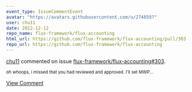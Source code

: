 ```yaml
---
event_type: IssueCommentEvent
avatar: "https://avatars.githubusercontent.com/u/274859?"
user: chu11
date: 2022-12-12
repo_name: flux-framework/flux-accounting
html_url: https://github.com/flux-framework/flux-accounting/pull/303
repo_url: https://github.com/flux-framework/flux-accounting
---
```


<a href='https://github.com/chu11' target='_blank'>chu11</a> commented on issue <a href='https://github.com/flux-framework/flux-accounting/pull/303' target='_blank'>flux-framework/flux-accounting#303</a>.

<small>oh whoops, i missed that you had reviewed and approved.  I'll set MWP...</small>

<a href='https://github.com/flux-framework/flux-accounting/pull/303' target='_blank'>View Comment</a>
